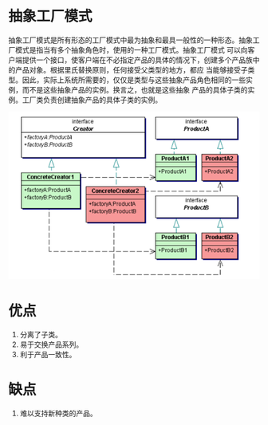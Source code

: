 # 抽象工厂模式

抽象工厂模式是所有形态的工厂模式中最为抽象和最具一般性的一种形态。抽象工厂模式是指当有多个抽象角色时，使用的一种工厂模式。抽象工厂模式
可以向客户端提供一个接口，使客户端在不必指定产品的具体的情况下，创建多个产品族中的产品对象。根据里氏替换原则，任何接受父类型的地方，都应
当能够接受子类型。因此，实际上系统所需要的，仅仅是类型与这些抽象产品角色相同的一些实例，而不是这些抽象产品的实例。换言之，也就是这些抽象
产品的具体子类的实例。工厂类负责创建抽象产品的具体子类的实例。

![](./abstractfactory.jpg)

# 优点

1. 分离了子类。
2. 易于交换产品系列。
3. 利于产品一致性。

# 缺点

1. 难以支持新种类的产品。
